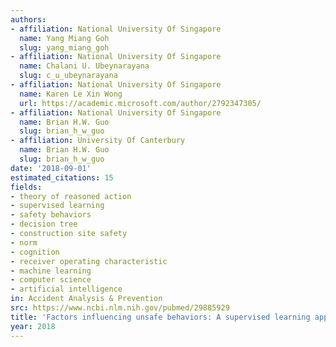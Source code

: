 ```yaml
---
authors:
- affiliation: National University Of Singapore
  name: Yang Miang Goh
  slug: yang_miang_goh
- affiliation: National University Of Singapore
  name: Chalani U. Ubeynarayana
  slug: c_u_ubeynarayana
- affiliation: National University Of Singapore
  name: Karen Le Xin Wong
  url: https://academic.microsoft.com/author/2792347305/
- affiliation: National University Of Singapore
  name: Brian H.W. Guo
  slug: brian_h_w_guo
- affiliation: University Of Canterbury
  name: Brian H.W. Guo
  slug: brian_h_w_guo
date: '2018-09-01'
estimated_citations: 15
fields:
- theory of reasoned action
- supervised learning
- safety behaviors
- decision tree
- construction site safety
- norm
- cognition
- receiver operating characteristic
- machine learning
- computer science
- artificial intelligence
in: Accident Analysis & Prevention
src: https://www.ncbi.nlm.nih.gov/pubmed/29885929
title: 'Factors influencing unsafe behaviors: A supervised learning approach.'
year: 2018
---
```

